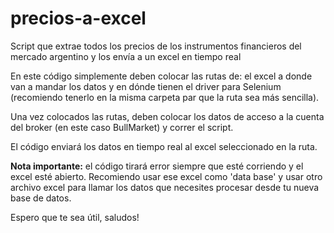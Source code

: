 # precios-a-excel
Script que extrae todos los precios de los instrumentos financieros del mercado argentino y los envía a un excel en tiempo real

En este código simplemente deben colocar las rutas de: el excel a donde van a mandar los datos y en dónde tienen el driver para Selenium (recomiendo tenerlo en la misma carpeta par que la ruta sea más sencilla).

Una vez colocados las rutas, deben colocar los datos de acceso a la cuenta del broker (en este caso BullMarket) y correr el script.

El código enviará los datos en tiempo real al excel seleccionado en la ruta. 

<b>Nota importante:</b> el código tirará error siempre que esté corriendo y el excel esté abierto. Recomiendo usar ese excel como 'data base' y usar otro archivo excel para llamar los datos que necesites procesar desde tu nueva base de datos.

Espero que te sea útil, saludos!

